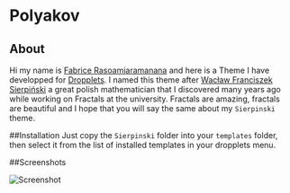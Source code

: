 
Polyakov
======

## About
Hi my name is [Fabrice Rasoamiaramanana](https://ca.linkedin.com/in/frasoamiaramanana) and here is a Theme I have developped for [Dropplets](http://dropplets.com). I named this theme after [Wacław Franciszek Sierpiński](http://en.wikipedia.org/wiki/Wac%C5%82aw_Sierpi%C5%84ski) a great polish mathematician that I discovered many years ago while working on Fractals at the university. Fractals are amazing, fractals are beautiful and I hope that you will say the same about my `Sierpinski` theme. 

##Installation
Just copy the `Sierpinski` folder into your `templates` folder, then select it from the list of installed templates in your dropplets menu.

##Screenshots

![Screenshot](http://projectify.me/templates/polyakov/screenshot.jpg)
